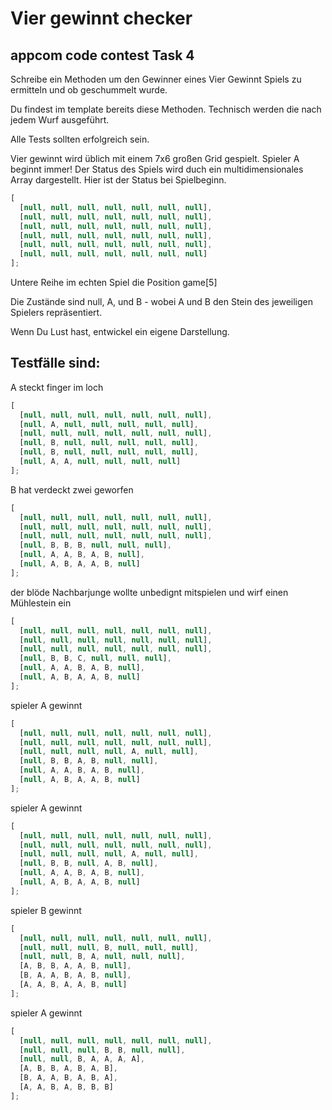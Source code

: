 # Vier gewinnt checker

## appcom code contest Task 4

Schreibe ein Methoden um den Gewinner eines Vier Gewinnt Spiels zu ermitteln und ob geschummelt wurde.

Du findest im template bereits diese Methoden. Technisch werden die nach jedem Wurf ausgeführt.

Alle Tests sollten erfolgreich sein.

Vier gewinnt wird üblich mit einem 7x6 großen Grid gespielt. Spieler A beginnt immer! Der Status des Spiels wird duch ein multidimensionales Array dargestellt. Hier ist der Status bei Spielbeginn.

```javascript
[
  [null, null, null, null, null, null, null],
  [null, null, null, null, null, null, null],
  [null, null, null, null, null, null, null],
  [null, null, null, null, null, null, null],
  [null, null, null, null, null, null, null],
  [null, null, null, null, null, null, null]
];
```

Untere Reihe im echten Spiel die Position game[5]

Die Zustände sind null, A, und B - wobei A und B den Stein des jeweiligen
Spielers repräsentiert.

Wenn Du Lust hast, entwickel ein eigene Darstellung.

## Testfälle sind:

A steckt finger im loch

```javascript
[
  [null, null, null, null, null, null, null],
  [null, A, null, null, null, null, null],
  [null, null, null, null, null, null, null],
  [null, B, null, null, null, null, null],
  [null, B, null, null, null, null, null],
  [null, A, A, null, null, null, null]
];
```

B hat verdeckt zwei geworfen

```javascript
[
  [null, null, null, null, null, null, null],
  [null, null, null, null, null, null, null],
  [null, null, null, null, null, null, null],
  [null, B, B, B, null, null, null],
  [null, A, A, B, A, B, null],
  [null, A, B, A, A, B, null]
];
```

der blöde Nachbarjunge wollte unbedignt mitspielen und wirf einen Mühlestein ein

```javascript
[
  [null, null, null, null, null, null, null],
  [null, null, null, null, null, null, null],
  [null, null, null, null, null, null, null],
  [null, B, B, C, null, null, null],
  [null, A, A, B, A, B, null],
  [null, A, B, A, A, B, null]
];
```

spieler A gewinnt

```javascript
[
  [null, null, null, null, null, null, null],
  [null, null, null, null, null, null, null],
  [null, null, null, null, A, null, null],
  [null, B, B, A, B, null, null],
  [null, A, A, B, A, B, null],
  [null, A, B, A, A, B, null]
];
```

spieler A gewinnt

```javascript
[
  [null, null, null, null, null, null, null],
  [null, null, null, null, null, null, null],
  [null, null, null, null, A, null, null],
  [null, B, B, null, A, B, null],
  [null, A, A, B, A, B, null],
  [null, A, B, A, A, B, null]
];
```

spieler B gewinnt

```javascript
[
  [null, null, null, null, null, null, null],
  [null, null, null, B, null, null, null],
  [null, null, B, A, null, null, null],
  [A, B, B, A, A, B, null],
  [B, A, A, B, A, B, null],
  [A, A, B, A, A, B, null]
];
```

spieler A gewinnt

```javascript
[
  [null, null, null, null, null, null, null],
  [null, null, null, B, B, null, null],
  [null, null, B, A, A, A, A],
  [A, B, B, A, B, A, B],
  [B, A, A, B, A, B, A],
  [A, A, B, A, B, B, B]
];
```
